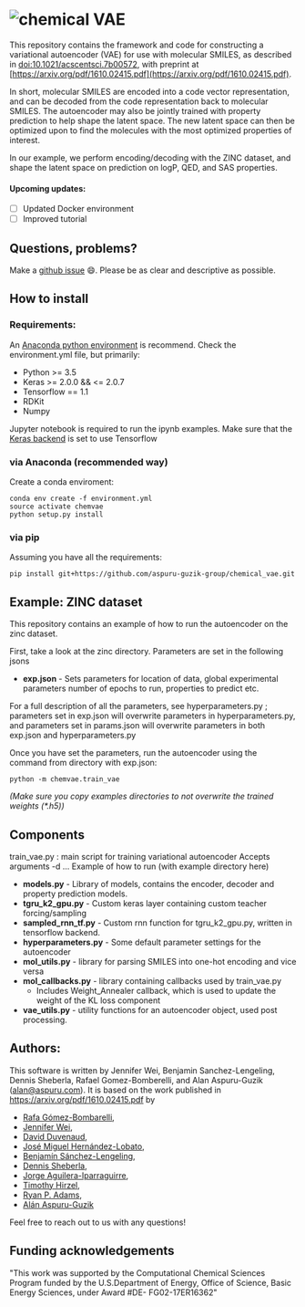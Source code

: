 ![chemical VAE](https://github.com/aspuru-guzik-group/chemical_vae/blob/master/aux_data/banner.png?raw=true)
=============

This repository contains the framework and code for constructing a variational autoencoder (VAE) for use with molecular SMILES, as described in [doi:10.1021/acscentsci.7b00572](http://pubs.acs.org/doi/abs/10.1021/acscentsci.7b00572), with preprint at [https://arxiv.org/pdf/1610.02415.pdf](https://arxiv.org/pdf/1610.02415.pdf).

In short, molecular SMILES are encoded into a code vector representation, and can be decoded from the code representation back to molecular SMILES. The autoencoder may also be jointly trained with property prediction to help shape the latent space. The new latent space can then be optimized upon to find the molecules with the most optimized properties of interest.

In our example, we perform encoding/decoding with the ZINC dataset, and shape the latent space on prediction on logP, QED, and SAS properties.

#### Upcoming updates:
- [ ] Updated Docker environment
- [ ] Improved tutorial

## Questions, problems?
Make a [github issue](https://github.com/aspuru-guzik-group/chemical_vae/issues/new) :smile:. Please be as clear and descriptive as possible.

## How to install
### Requirements: 
An [Anaconda python environment](https://www.anaconda.com/download) is recommend.
Check the environment.yml file, but primarily:
- Python >= 3.5
- Keras >= 2.0.0 && <= 2.0.7
- Tensorflow == 1.1
- RDKit
- Numpy

Jupyter notebook is required to run the ipynb examples.
Make sure that the [Keras backend](https://keras.io/backend/) is set to use Tensorflow

### via Anaconda (recommended way)
Create a conda enviroment:
```
conda env create -f environment.yml
source activate chemvae
python setup.py install
```
### via pip
Assuming you have all the requirements:

`pip install git+https://github.com/aspuru-guzik-group/chemical_vae.git`

## Example: ZINC dataset

This repository contains an example of how to run the autoencoder on the zinc dataset.

First, take a look at the zinc directory. Parameters are set in the following jsons
  - **exp.json**  - Sets parameters for location of data, global experimental parameters number of epochs to run, properties to predict etc. 

For a full description of all the parameters, see hyperparameters.py ; parameters set in exp.json will overwrite parameters in hyperparameters.py, and parameters set in params.json will overwrite parameters in both exp.json and hyperparameters.py

Once you have set the parameters, run the autoencoder using the command from directory with exp.json: 

`
python -m chemvae.train_vae
`

_(Make sure you copy examples directories to not overwrite the trained weights (*.h5))_

## Components
train_vae.py : main script for training variational autoencoder
    Accepts arguments -d ...
    Example of how to run (with example directory here)

- **models.py** - Library of models, contains the encoder, decoder and property prediction models.
- **tgru_k2_gpu.py** - Custom keras layer containing custom teacher forcing/sampling 
- **sampled_rnn_tf.py** - Custom rnn function for tgru_k2_gpu.py, written in tensorflow backend.
- **hyperparameters.py** - Some default parameter settings for the autoencoder
- **mol_utils.py** - library for parsing SMILES into one-hot encoding and vice versa
- **mol_callbacks.py** - library containing callbacks used by train_vae.py
  - Includes Weight_Annealer callback, which is used to update the weight of the KL loss component
- **vae_utils.py** - utility functions for an autoencoder object, used post processing.

## Authors:
This software is written by Jennifer Wei, Benjamin Sanchez-Lengeling, Dennis Sheberla, Rafael Gomez-Bomberelli, and Alan Aspuru-Guzik (alan@aspuru.com). 
It is based on the work published in https://arxiv.org/pdf/1610.02415.pdf by
 
 * [Rafa Gómez-Bombarelli](http://aspuru.chem.harvard.edu/rafa-gomez-bombarelli/),
 * [Jennifer Wei](http://aspuru.chem.harvard.edu/jennifer-wei),
 * [David Duvenaud](https://www.cs.toronto.edu/~duvenaud/),
 * [José Miguel Hernández-Lobato](https://jmhl.org/),
 * [Benjamín Sánchez-Lengeling](),
 * [Dennis Sheberla](https://www.sheberla.com/),
 * [Jorge Aguilera-Iparraguirre](http://aspuru.chem.harvard.edu/jorge-aguilera/),
 * [Timothy Hirzel](https://www.linkedin.com/in/t1m0thy),
 * [Ryan P. Adams](http://people.seas.harvard.edu/~rpa/'),
 * [Alán Aspuru-Guzik](http://aspuru.chem.harvard.edu/about-alan/)


Feel free to reach out to us with any questions! 

## Funding acknowledgements

"This work was supported by the Computational Chemical Sciences Program funded by the U.S.Department of Energy, Office of Science, Basic Energy Sciences, under Award #DE- FG02-17ER16362"
